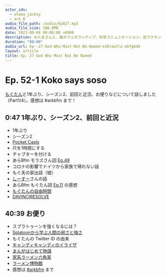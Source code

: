 ```yaml
---
actor_ids:
  - otama_jacksy
  - ark_B
audio_file_path: /audio/Ep027.mp3
audio_file_size: 100.0MB
date: 2021-09-04 00:00:00 +0900
description: おたまさんと、猫カフェボランティア、科学コミュニケーション、反ワクチン監視、ドラえもん、絶滅動物は蘇らせるべきか、ミッドサマー、保護猫のススメなどについて話しました。
duration: "00:00"
audio_url: Ep--27-God-Who-Must-Not-Be-Named-e16taaf/a-a6fg6d4
layout: article
title: Ep. 27 God Who Must Not Be Named
---
```


# Ep. 52-1 Koko says soso

[もぐたん](https://twitter.com/kokomakige)と1年ぶり、シーズン2、前回と近況、お便りなどについて話しました（Part1/4）。感想は #arkbfm まで！

## 0:47 1年ぶり、シーズン2、前回と近況

* 1年ぶり
* シーズン2
* [Pocket Casts](https://www.pocketcasts.com/)
* 尺を1時間にする
* チャプターを付ける
* あらBfm モラズさん回 [Ep.49](https://anchor.fm/arkbfm/episodes/Ep--49-Season-2-e1dcrcb)
* コロナの影響でドイツから家族で帰れない話
* もぐ夫の家出話（嘘）
* [しーすー](https://twitter.com/_sushiy)さんの話
* あらBfm もぐたん回 [Ep.11](https://anchor.fm/arkbfm/episodes/Ep--11-German-cake-with-a-fork-epctrj) の感想
* [もぐたんの自由時間](https://www.youtube.com/channel/UCT3cceJT9FGppm88XSCeJ4w)
* [DAVINCIRESOLVE](https://www.blackmagicdesign.com/jp/products/davinciresolve/)

## 40:39 お便り

* スプラトゥーンを強くなるには？
* [Splatoonから学ぶ人間の弱さと強さ](https://note.com/geekdrums/n/ne14becae6343)
* もぐたんの Twitter ID の由来
* [キャンディキャンディのイライザ](https://ameblo.jp/yuki-39chan/image-12293900247-13990126798.html)
* [まんがはじめて物語](https://ja.wikipedia.org/wiki/%E3%81%BE%E3%82%93%E3%81%8C%E3%81%AF%E3%81%98%E3%82%81%E3%81%A6%E7%89%A9%E8%AA%9E)
* [家系ラーメン六角家](https://ja.wikipedia.org/wiki/%E5%85%AD%E8%A7%92%E5%AE%B6_(%E3%83%A9%E3%83%BC%E3%83%A1%E3%83%B3%E5%BA%97))
* [ラーメン博物館](https://www.raumen.co.jp/)
* 感想は [#arkbfm](https://twitter.com/hashtag/arkbfm) まで